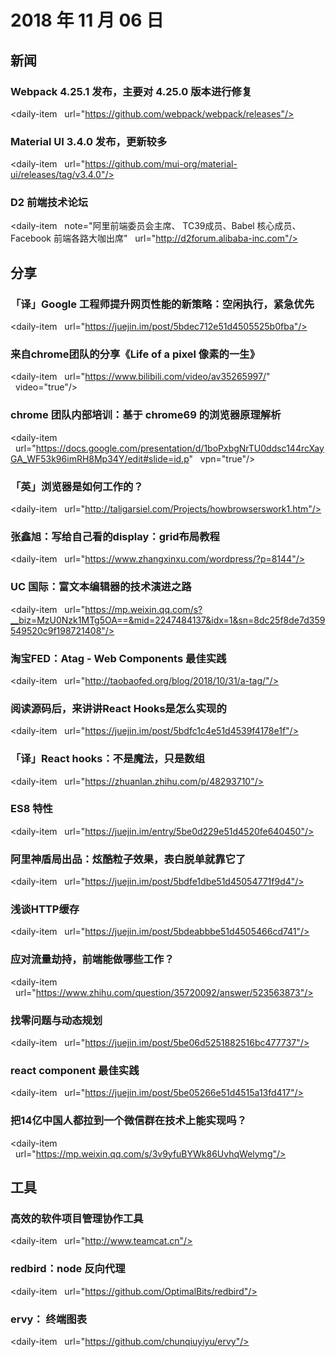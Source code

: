 # 2018 年 11 月 06 日

## 新闻

### Webpack 4.25.1 发布，主要对 4.25.0 版本进行修复

<daily-item
  url="https://github.com/webpack/webpack/releases"/>

### Material UI 3.4.0 发布，更新较多

<daily-item
  url="https://github.com/mui-org/material-ui/releases/tag/v3.4.0"/>

### D2 前端技术论坛

<daily-item
  note="阿里前端委员会主席、 TC39成员、Babel 核心成员、Facebook 前端各路大咖出席"
  url="http://d2forum.alibaba-inc.com"/>

## 分享

### 「译」Google 工程师提升网页性能的新策略：空闲执行，紧急优先

<daily-item
  url="https://juejin.im/post/5bdec712e51d4505525b0fba"/>

### 来自chrome团队的分享《Life of a pixel 像素的一生》

<daily-item
  url="https://www.bilibili.com/video/av35265997/"
  video="true"/>

### chrome 团队内部培训：基于 chrome69 的浏览器原理解析

<daily-item
  url="https://docs.google.com/presentation/d/1boPxbgNrTU0ddsc144rcXayGA_WF53k96imRH8Mp34Y/edit#slide=id.p"
  vpn="true"/>

### 「英」浏览器是如何工作的？

<daily-item
  url="http://taligarsiel.com/Projects/howbrowserswork1.htm"/>

### 张鑫旭：写给自己看的display：grid布局教程

<daily-item
  url="https://www.zhangxinxu.com/wordpress/?p=8144"/>

### UC 国际：富文本编辑器的技术演进之路

<daily-item
  url="https://mp.weixin.qq.com/s?__biz=MzU0Nzk1MTg5OA==&mid=2247484137&idx=1&sn=8dc25f8de7d359549520c9f198721408"/>

### 淘宝FED：Atag - Web Components 最佳实践

<daily-item
  url="http://taobaofed.org/blog/2018/10/31/a-tag/"/>

### 阅读源码后，来讲讲React Hooks是怎么实现的

<daily-item
  url="https://juejin.im/post/5bdfc1c4e51d4539f4178e1f"/>

### 「译」React hooks：不是魔法，只是数组

<daily-item
  url="https://zhuanlan.zhihu.com/p/48293710"/>

### ES8 特性

<daily-item
  url="https://juejin.im/entry/5be0d229e51d4520fe640450"/>

### 阿里神盾局出品：炫酷粒子效果，表白脱单就靠它了

<daily-item
  url="https://juejin.im/post/5bdfe1dbe51d45054771f9d4"/>

### 浅谈HTTP缓存

<daily-item
  url="https://juejin.im/post/5bdeabbbe51d4505466cd741"/>

### 应对流量劫持，前端能做哪些工作？

<daily-item
  url="https://www.zhihu.com/question/35720092/answer/523563873"/>

### 找零问题与动态规划

<daily-item
  url="https://juejin.im/post/5be06d5251882516bc477737"/>

### react component 最佳实践

<daily-item
  url="https://juejin.im/post/5be05266e51d4515a13fd417"/>

### 把14亿中国人都拉到一个微信群在技术上能实现吗？

<daily-item
  url="https://mp.weixin.qq.com/s/3v9yfuBYWk86UvhqWelymg"/>

## 工具

### 高效的软件项目管理协作工具

<daily-item
  url="http://www.teamcat.cn"/>

### redbird：node 反向代理

<daily-item
  url="https://github.com/OptimalBits/redbird"/>

### ervy： 终端图表

<daily-item
  url="https://github.com/chunqiuyiyu/ervy"/>